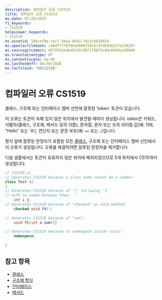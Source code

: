 ```yaml
---
description: 컴파일러 오류 CS1519
title: 컴파일러 오류 CS1519
ms.date: 07/20/2015
f1_keywords:
- CS1519
helpviewer_keywords:
- CS1519
ms.assetid: 186cef8e-c6c7-49aa-8b43-f6c2cb628414
ms.openlocfilehash: c40dff7f8f9ba9660f29c0cd7d5836247d1d6207
ms.sourcegitcommit: d579fb5e4b46745fd0f1f8874c94c6469ce58604
ms.translationtype: HT
ms.contentlocale: ko-KR
ms.lasthandoff: 08/30/2020
ms.locfileid: "89132536"
---
```

# <a name="compiler-error-cs1519"></a>컴파일러 오류 CS1519
클래스, 구조체 또는 인터페이스 멤버 선언에 잘못된 'token' 토큰이 있습니다.  
  
 이 오류는 토큰이 속해 있지 않은 위치에서 발견될 때마다 생성됩니다. *token*은 키워드, 식별자(클래스, 구조체, 메서드 등의 이름), 문자열, 문자 또는 숫자 리터럴 값(예: 108, "Hello" 또는 'A'), 연산자 또는 문장 부호(예: `==` 또는 `;`)입니다.  
  
 형식 앞에 잘못된 한정자가 포함된 모든 [클래스](../keywords/class.md), 구조체 또는 인터페이스 멤버 선언에서 이 오류가 생성됩니다. 오류를 해결하려면 잘못된 한정자를 제거합니다.  
  
 다음 샘플에서는 토큰이 유효하지 않은 위치에 배치되었으므로 5개 위치에서 CS1519가 생성됩니다.  
  
```csharp  
// CS1519.cs  
// Generates CS1519 because a class name cannot be a number:  
class Test 42
{  
// Generates CS1519 because of 'j' following 'I'  
// with no comma between them:  
    int i j;
// Generates CS1519 because of "checked" on void method:  
    checked void f4();
  
// Generates CS1519 because of "num":  
    void f5(int a num){}
  
// Generates CS1519 because of namespace inside class:  
    namespace;
  
}  
```  
  
## <a name="see-also"></a>참고 항목

- [클래스](../../programming-guide/classes-and-structs/classes.md)
- [구조체 형식](../builtin-types/struct.md)
- [인터페이스](../../programming-guide/interfaces/index.md)
- [메서드](../../programming-guide/classes-and-structs/methods.md)
